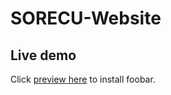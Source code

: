 # SORECU-Website
## Live demo

Click  [preview here](https://kimbry-donee.github.io/JS_upload_files/) to install foobar.
